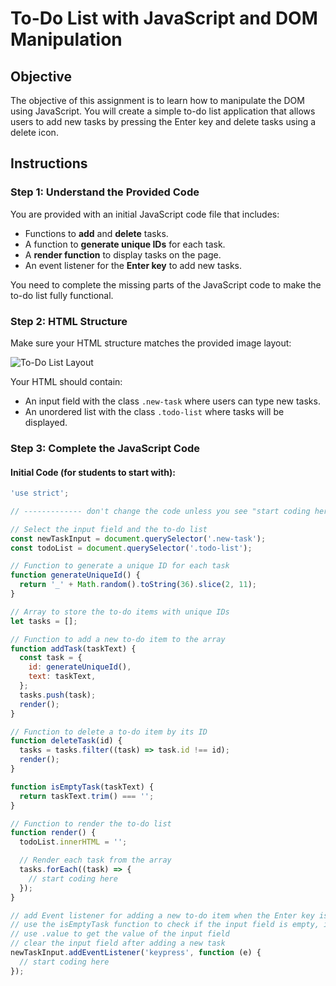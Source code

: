 # To-Do List with JavaScript and DOM Manipulation

## Objective

The objective of this assignment is to learn how to manipulate the DOM using JavaScript. You will create a simple to-do list application that allows users to add new tasks by pressing the Enter key and delete tasks using a delete icon.

## Instructions

### Step 1: Understand the Provided Code

You are provided with an initial JavaScript code file that includes:

- Functions to **add** and **delete** tasks.
- A function to **generate unique IDs** for each task.
- A **render function** to display tasks on the page.
- An event listener for the **Enter key** to add new tasks.

You need to complete the missing parts of the JavaScript code to make the to-do list fully functional.

### Step 2: HTML Structure

Make sure your HTML structure matches the provided image layout:

![To-Do List Layout](https://imgtr.ee/images/2024/09/03/8f84da3b2d0c4461315c9fc3c338881a.png)

Your HTML should contain:

- An input field with the class `.new-task` where users can type new tasks.
- An unordered list with the class `.todo-list` where tasks will be displayed.

### Step 3: Complete the JavaScript Code

#### Initial Code (for students to start with):

```javascript
'use strict';

// ------------- don't change the code unless you see "start coding here" ----------------

// Select the input field and the to-do list
const newTaskInput = document.querySelector('.new-task');
const todoList = document.querySelector('.todo-list');

// Function to generate a unique ID for each task
function generateUniqueId() {
  return '_' + Math.random().toString(36).slice(2, 11);
}

// Array to store the to-do items with unique IDs
let tasks = [];

// Function to add a new to-do item to the array
function addTask(taskText) {
  const task = {
    id: generateUniqueId(),
    text: taskText,
  };
  tasks.push(task);
  render();
}

// Function to delete a to-do item by its ID
function deleteTask(id) {
  tasks = tasks.filter((task) => task.id !== id);
  render();
}

function isEmptyTask(taskText) {
  return taskText.trim() === '';
}

// Function to render the to-do list
function render() {
  todoList.innerHTML = '';

  // Render each task from the array
  tasks.forEach((task) => {
    // start coding here
  });
}

// add Event listener for adding a new to-do item when the Enter key is pressed
// use the isEmptyTask function to check if the input field is empty, if it's empty, don't add a new task
// use .value to get the value of the input field
// clear the input field after adding a new task
newTaskInput.addEventListener('keypress', function (e) {
  // start coding here
});
```
